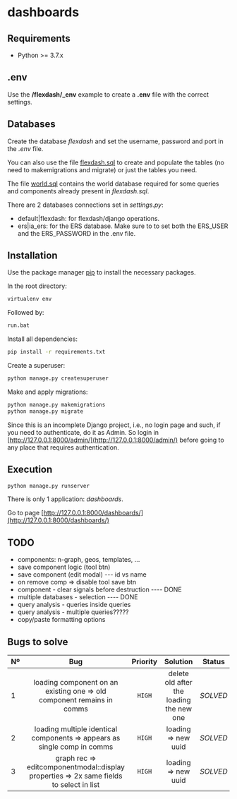 # dashboards

## Requirements

* Python >= 3.7.x

## .env

Use the **/flexdash/_env** example to create a **.env** file with the correct settings.


## Databases

Create the database *flexdash* and set the username, password and port in the *.env* file.

You can also use the file [flexdash.sql](https://github.com/tiago1856/dashboards/blob/master/flexdash.sql) to create and populate the tables (no need to makemigrations and migrate) or just the tables you need.

The file [world.sql](https://github.com/tiago1856/dashboards/blob/master/world.sql) contains the world database required for some queries and components already present in *flexdash.sql*.

There are 2 databases connections set in *settings.py*:
* default|flexdash: for flexdash/django operations.
* ers|ia_ers: for the ERS database. Make sure to to set both the ERS_USER and the ERS_PASSWORD in the .env file.



## Installation

Use the package manager [pip](https://pip.pypa.io/en/stable/) to install the necessary packages.

In the root directory:

```bash
virtualenv env
```

Followed by:

```bash
run.bat
```

Install all dependencies:

```bash
pip install -r requirements.txt
```

Create a superuser:
```bash
python manage.py createsuperuser
```

Make and apply migrations:
```bash
python manage.py makemigrations
python manage.py migrate
```

Since this is an incomplete Django project, i.e., no login page and such, if you need to authenticate,
do it as Admin. So login in [http://127.0.0.1:8000/admin/](http://127.0.0.1:8000/admin/) before going to any place
that requires authentication.


## Execution

```bash
python manage.py runserver
```

There is only 1 application: *dashboards*.

Go to page [http://127.0.0.1:8000/dashboards/](http://127.0.0.1:8000/dashboards/)


## TODO

* components: n-graph, geos, templates, ...
* save component logic (tool btn)
* save component (edit modal) --- id vs name
* on remove comp => disable tool save btn
* component - clear signals before destruction ---- DONE
* multiple databases - selection ---- DONE
* query analysis - queries inside queries
* query analysis - multiple queries?????
* copy/paste formatting options


## Bugs to solve

| Nº        | Bug        | Priority        | Solution | Status |
| ------------- |:-------------:|:-------------:|:-------------:|:-------------:|
| 1 | loading component on an existing one => old component remains in comms | `HIGH` | delete old after the loading the new one | *SOLVED* |
| 2 | loading multiple identical components => appears as single comp in comms | `HIGH` | loading => new uuid | *SOLVED* |
| 3 | graph rec => editcomponentmodal::display properties => 2x same fields to select in list | `HIGH` | loading => new uuid | *SOLVED* |


